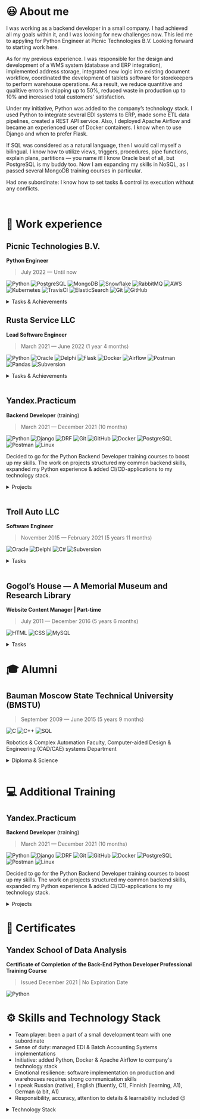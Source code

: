 # 😃 About me

I was working as a backend developer in a small company. I had achieved all my goals within it, and I was looking for new challenges now. This led me to appyling for Python Engineer at Picnic Technologies B.V. Looking forward to starting work here.

As for my previous experience. I was responsible for the design and development of a WMS system (database and ERP integration), implemented address storage, integrated new logic into existing document workflow, coordinated the development of tablets software for storekeepers to perform warehouse operations. As a result, we reduce quantitive and qualitive errors in shipping up to 50%, reduced waste in production up to 10% and increased total customers' satisfaction.

Under my initiative, Python was added to the company’s technology stack. I used Python to integrate several EDI systems to ERP, made some ETL data pipelines, created a REST API service. Also, I deployed Apache Airflow and became an experienced user of Docker containers. I know when to use Django and when to prefer Flask.

If SQL was considered as a natural language, then I would call myself a bilingual. I know how to utilize views, triggers, procedures, pipe functions, explain plans, partitions — you name it! I know Oracle best of all, but PostgreSQL is my buddy too. Now I am expanding my skills in NoSQL, as I passed several MongoDB training courses in particular.

Had one subordinate: I know how to set tasks & control its execution without any conflicts.

<br/>

# 💼 Work experience

## Picnic Technologies B.V.

**Python Engineer**

> July 2022 — Until now

![Python](https://img.shields.io/badge/-Python-333333?style=flat-square&logo=python&logoColor=3776AB)
![PostgreSQL](https://img.shields.io/badge/-PostgreSQL-333333?style=flat&logo=PostgreSQL&logoColor=FFFFFF)
![MongoDB](https://img.shields.io/badge/-MongoDB-333333?style=flat&logo=MongoDB)
![Snowflake](https://img.shields.io/badge/-Snowflake-333333?style=flat&logo=Snowflake)
![RabbitMQ](https://img.shields.io/badge/-RabbitMQ-333333?style=flat&logo=RabbitMQ)
![AWS](https://img.shields.io/badge/-Amazon_AWS-333333?style=flat&logo=amazon-aws)
![Kubernetes](https://img.shields.io/badge/-Kubernetes-333333?style=flat&logo=Kubernetes)
![TravisCI](https://img.shields.io/badge/-TravisCI-333333?style=flat&logo=TravisCI)
![ElasticSearch](https://img.shields.io/badge/-ElasticSearch-333333?style=flat&logo=ElasticSearch)
![Git](https://img.shields.io/badge/-Git-333333?style=flat&logo=git)
![GitHub](https://img.shields.io/badge/-GitHub-333333?style=flat&logo=github)

<details>
  
<summary>Tasks & Achievements</summary>
  
  Currently starting work here...<br/>
  
</details>

## Rusta Service LLC

**Lead Software Engineer**

> March 2021 — June 2022 (1 year 4 months)

![Python](https://img.shields.io/badge/-Python-333333?style=flat-square&logo=python&logoColor=3776AB)
![Oracle](https://img.shields.io/badge/-Oracle-333333?style=flat&logo=Oracle&logoColor=F80000)
![Delphi](https://img.shields.io/badge/-Delphi-333333?style=flat-square&logo=Delphi&logoColor=EE1F35)
![Flask](https://img.shields.io/badge/-Flask-333333?style=flat&logo=Flask&logoColor=FFFFFF)
![Docker](https://img.shields.io/badge/-Docker-333333?style=flat&logo=docker&logoColor=2496ED)
![Airflow](https://img.shields.io/badge/-Airflow-333333?style=flat&logo=ApacheAirflow&logoColor=FFFFFF)
![Postman](https://img.shields.io/badge/-Postman-333333?style=flat&logo=Postman)
![Pandas](https://img.shields.io/badge/-Pandas-333333?style=flat&logo=Pandas&logoColor=FFFFFF)
![Subversion](https://img.shields.io/badge/-Subversion-333333?style=flat&logo=Subversion&logoColor=F05032)

<details>
  
<summary>Tasks & Achievements</summary>

### Enterprise Resource Planning system development & maintaining:

🚩 implemented the business logic of sending goods for realization, custodial warehouse storekeeping, barcoding goods at manufacturing

  ✅ we have entered new markets

  ✅ the speed of order picking increased

  ✅ the quality of accounting stored goods increased

  ✅ the defect handling improved

### Warehouse Management System design, development & implementation:

🚩 batch storekeeping added, address storage added

  ✅ the number of errors decreased
  
  ✅ the amount of defects decreased
  
  ✅ expiration date storekeeping improved

### ETL data pipelines design:

🚩 implemented documents exchange via EDI systems
  
  ✅ order processing speed improved
  
  ✅ quality control improved
  
  ✅ efficiency of analyst data improved

🚩 added Python to company's technology stack for ETL-instruments
  
  ✅ data processing speed significantly improved & simplified

### Data processing:

🚩 added Apache Airflow to company's technology stack, deployed it at Docker containers, wrote several DAGs for data processing of reminders reports from marketplaces, for sending topical price lists for clients, daily routine on document flows
  
  ✅ fault tolerance of handling improved
  
  ✅ it became much easier to maintain, monitor & improve data processing handlers
  
  ✅ managers & analytics work processes accelerated

</details>

<br/>

## Yandex.Practicum

**Backend Developer** (training)

> March 2021 — December 2021 (10 months)

![Python](https://img.shields.io/badge/-Python-333333?style=flat-square&logo=python&logoColor=3776AB)
![Django](https://img.shields.io/badge/-Django-333333?style=flat&logo=Django&logoColor=FFFFFF)
![DRF](https://img.shields.io/badge/-DRF-333333?style=flat&logo=Django&logoColor=FFFFFF)
![Git](https://img.shields.io/badge/-Git-333333?style=flat&logo=git&logoColor=F05032)
![GitHub](https://img.shields.io/badge/-GitHub-333333?style=flat&logo=github&logoColor=FFFFFF)
![Docker](https://img.shields.io/badge/-Docker-333333?style=flat&logo=docker&logoColor=2496ED)
![PostgreSQL](https://img.shields.io/badge/-PostgreSQL-333333?style=flat&logo=PostgreSQL&logoColor=FFFFFF)
![Postman](https://img.shields.io/badge/-Postman-333333?style=flat&logo=Postman)
![Linux](https://img.shields.io/badge/-Linux-333333?style=flat&logo=Linux)

Decided to go for the Python Backend Developer training courses to boost up my skills. The work on projects structured my common backend skills, expanded my Python experience & added CI/CD-applications to my technology stack.

<details>
  
<summary>Projects</summary>

Worked on a number of projects, including:

🚩 implemented [Grocery assistant service backend & API](https://github.com/hardkoro/foodgram) with the functionality to create recipes, follow authors, add recipes & authors to favorites & download grocery to-buy-lists with ingredients of selected recipes

🚩 implemented [social network backend](https://github.com/hardkoro/yatube) with the functionality to create posts, add images & comments

🚩 created [social network API](https://github.com/hardkoro/yatube_api): token authorization, registration, obtaining posts list or a separate post, create post or comment etc.

🚩 as a part of collaborate work I developed an [API for a YamDB service](https://github.com/hardkoro/yamdb_api) — a service for reviews & replies for different pieces of arts. Was responsible for review & replies functionality, importing data from CSV-file, created docker containers, deployed project on Yandex.Cloud service

🚩 created a [Telegram bot](https://github.com/hardkoro/homework_bot) to notify me about the status of the homework check, which was subsequently changed to notify about CI/CD status of the projects being deployed
  
</details>

<br/>

## Troll Auto LLC

**Software Engineer**

> November 2015 — February 2021 (5 years 11 months)

![Oracle](https://img.shields.io/badge/-Oracle-333333?style=flat&logo=Oracle&logoColor=F80000)
![Delphi](https://img.shields.io/badge/-Delphi-333333?style=flat-square&logo=Delphi&logoColor=EE1F35)
![C#](https://img.shields.io/badge/-C%23-333333?style=flat&logo=c-sharp&logoColor=239120)
![Subversion](https://img.shields.io/badge/-Subversion-333333?style=flat&logo=Subversion&logoColor=F05032)

<details>
  
<summary>Tasks</summary>

Development & maintaining company's own EMS-system — database design, functionality expansion, business logic implementation, making forms & reports.

</details>

<br/>

## Gogol’s House — A Memorial Museum and Research Library

**Website Content Manager | Part-time**

> July 2011 — December 2016 (5 years 6 months)

![HTML](https://img.shields.io/badge/-HTML-333333?style=flat&logo=html5&logoColor=239120)
![CSS](https://img.shields.io/badge/-CSS-333333?style=flat-square&logo=css3&logoColor=239120)
![MySQL](https://img.shields.io/badge/-MySQL-333333?style=flat&logo=mysql&logoColor=00000F)

<details>
  
<summary>Tasks</summary>

I was in charge of museum's website: established different sections, processed text & visual information, wrote some articles based on Gogol's biography, learnt the base of HTML & CSS syntax to edit site's templates when needed, gathered statistics via MySQL Database.

</details>
  
# 🎓 Alumni

## Bauman Moscow State Technical University (BMSTU)

> September 2009 — June 2015 (5 years 9 months)

![C](https://img.shields.io/badge/-C-333333?style=flat&logo=c&logoColor=00599C)
![C++](https://img.shields.io/badge/-C++-333333?style=flat&logo=c%2B%2B&logoColor=00599C)
![SQL](https://img.shields.io/badge/-SQL-333333?style=flat&logo=mysql&logoColor=FFFFFF)

Robotics & Complex Automation Faculty, Computer-aided Design & Engineering (CAD/CAE) systems Department

<details>
  
<summary>Diploma & Science</summary>

* Thesis "Warehouse Management System development. Order picking subsystem" (*excellent*)
* Article ["Warehouse order picking. Overview"](https://www.elibrary.ru/item.asp?id=23409924)
* Article ["Warehouse order picking. Order picker routing problem"](https://www.elibrary.ru/item.asp?id=23409957)

</details>

<br/>

# 💻 Additional Training

## Yandex.Practicum

**Backend Developer** (training)

> March 2021 — December 2021 (10 months)

![Python](https://img.shields.io/badge/-Python-333333?style=flat-square&logo=python&logoColor=3776AB)
![Django](https://img.shields.io/badge/-Django-333333?style=flat&logo=Django&logoColor=FFFFFF)
![DRF](https://img.shields.io/badge/-DRF-333333?style=flat&logo=Django&logoColor=FFFFFF)
![Git](https://img.shields.io/badge/-Git-333333?style=flat&logo=git&logoColor=F05032)
![GitHub](https://img.shields.io/badge/-GitHub-333333?style=flat&logo=github&logoColor=FFFFFF)
![Docker](https://img.shields.io/badge/-Docker-333333?style=flat&logo=docker&logoColor=2496ED)
![PostgreSQL](https://img.shields.io/badge/-PostgreSQL-333333?style=flat&logo=PostgreSQL&logoColor=FFFFFF)
![Postman](https://img.shields.io/badge/-Postman-333333?style=flat&logo=Postman)
![Linux](https://img.shields.io/badge/-Linux-333333?style=flat&logo=Linux)

Decided to go for the Python Backend Developer training courses to boost up my skills. The work on projects structured my common backend skills, expanded my Python experience & added CI/CD-applications to my technology stack.

<details>
  
<summary>Projects</summary>

Worked on a number of projects, including:

🚩 implemented [Grocery assistant service backend & API](https://github.com/hardkoro/foodgram) with the functionality to create recipes, follow authors, add recipes & authors to favorites & download grocery to-buy-lists with ingredients of selected recipes

🚩 implemented [social network backend](https://github.com/hardkoro/yatube) with the functionality to create posts, add images & comments

🚩 created [social network API](https://github.com/hardkoro/yatube_api): token authorizarion, registration, obtaining posts list or a separate post, create post or comment etc.

🚩 as a part of collaborate work I developed an [API for a YamDB service](https://github.com/hardkoro/yamdb_api) — a service for reviews & replies for different pieces of arts. Was responsible for review & replies functionality, importing data from CSV-file, created docker containers, deployed project on Yandex.Cloud service

🚩 created a [Telegram bot](https://github.com/hardkoro/homework_bot) to notify me about the status of the homework check, which was subsequently changed to notify about CI/CD status of the projects being depolyed
  
</details>

# 📜 Certificates

## Yandex School of Data Analysis

**Certificate of Completion of the Back-End Python Developer Professional Training Course**

> Issued December 2021 | No Expiration Date

![Python](https://img.shields.io/badge/-Python-333333?style=flat-square&logo=python&logoColor=3776AB)

# ⚙️ Skills and Technology Stack

- Team player: been a part of a small development team with one subordinate
- Sense of duty: managed EDI & Batch Accounting Systems implementations
- Initiative: added Python, Docker & Apache Airflow to company's technology stack
- Emotional resilience: software implementation on production and warehouses requires strong communication skills
- I speak Russian (native), English (fluently, C1), Finnish (learning, A1), German (a bit, A1)
- Responsibility, accuracy, attention to details & learnability included 😉

<details>
  
<summary>Technology Stack</summary>

### Languages
  ![Python](https://img.shields.io/badge/-Python-333333?style=flat-square&logo=python&logoColor=3776AB)
  ![Delphi](https://img.shields.io/badge/-Delphi-333333?style=flat-square&logo=Delphi&logoColor=EE1F35)
     (with a bit of
  ![C#](https://img.shields.io/badge/-C%23-333333?style=flat-square&logo=CSharp&logoColor=239120)
  ![JavaScript](https://img.shields.io/badge/-JavaScript-333333?style=flat-square&logo=JavaScript)
  )
  
### Libraries and Frameworks
 ![Django](https://img.shields.io/badge/-Django-333333?style=flat&logo=Django&logoColor=FFFFFF)
 ![DRF](https://img.shields.io/badge/-DRF-333333?style=flat&logo=Django&logoColor=FFFFFF)
 ![Flask](https://img.shields.io/badge/-Flask-333333?style=flat&logo=Flask&logoColor=FFFFFF)
 ![ElasticSearch](https://img.shields.io/badge/-ElasticSearch-333333?style=flat&logo=ElasticSearch)
   
### Infrastructure and DevOps
  ![Git](https://img.shields.io/badge/-Git-333333?style=flat&logo=git&logoColor=F05032)
  ![GitHub](https://img.shields.io/badge/-GitHub-333333?style=flat&logo=github&logoColor=FFFFFF)
  ![Docker](https://img.shields.io/badge/-Docker-333333?style=flat&logo=docker&logoColor=2496ED)
  ![Airflow](https://img.shields.io/badge/-Airflow-333333?style=flat&logo=ApacheAirflow&logoColor=FFFFFF)
  ![Oracle](https://img.shields.io/badge/-Oracle-333333?style=flat&logo=Oracle&logoColor=F80000)
  ![PostgreSQL](https://img.shields.io/badge/-PostgreSQL-333333?style=flat&logo=PostgreSQL&logoColor=FFFFFF)
  ![Heroku](https://img.shields.io/badge/-Heroku-333333?style=flat&logo=Heroku)
  ![Nginx](https://img.shields.io/badge/-Nginx-333333?style=flat&logo=Nginx)
  ![MongoDB](https://img.shields.io/badge/-MongoDB-333333?style=flat&logo=MongoDB)
  ![Snowflake](https://img.shields.io/badge/-Snowflake-333333?style=flat&logo=Snowflake)

### Environment, IDEs and Tools
  ![Visual Studio Code](https://img.shields.io/badge/-Visual%20Studio%20Code-333333?style=flat&logo=Visual-Studio-Code&logoColor=007ACC)
  ![Visual Studio Community/Enterprise](https://img.shields.io/badge/-Visual%20Studio-333333?style=flat&logo=Visual-Studio-Code&logoColor=7e10cc)
  ![Postman](https://img.shields.io/badge/-Postman-333333?style=flat&logo=Postman)
  ![Windows](https://img.shields.io/badge/-Windows-333333?style=flat&logo=Windows)
  ![Linux](https://img.shields.io/badge/-Linux-333333?style=flat&logo=Linux)
  
</details>
